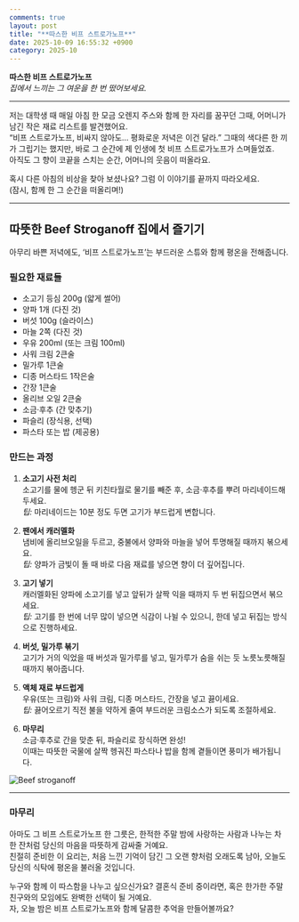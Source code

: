 ```yaml
---
comments: true
layout: post
title: "**따스한 비프 스트로가노프**"
date: 2025-10-09 16:55:32 +0900
category: 2025-10
---
```


**따스한 비프 스트로가노프**  
*집에서 느끼는 그 여운을 한 번 떴어보세요.*

---

저는 대학생 때 매일 아침 한 모금 오렌지 주스와 함께 한 자리를 꿈꾸던 그때, 어머니가 남긴 작은 재료 리스트를 발견했어요.  
“비프 스트로가노프, 비싸지 않아도… 평화로운 저녁은 이건 달라.” 그때의 색다른 한 끼가 그립기는 했지만, 바로 그 순간에 제 인생에 첫 비프 스트로가노프가 스며들었죠.  
아직도 그 향이 코끝을 스치는 순간, 어머니의 웃음이 떠올라요.  

혹시 다른 아침의 비상을 찾아 보셨나요? 그럼 이 이야기를 끝까지 따라오세요.  
(잠시, 함께 한 그 순간을 떠올리며!)

---

## 따뜻한 Beef Stroganoff 집에서 즐기기

아무리 바쁜 저녁에도, ‘비프 스트로가노프’는 부드러운 스튜와 함께 평온을 전해줍니다.

### 필요한 재료들
- 소고기 등심 200g (얇게 썰어)  
- 양파 1개 (다진 것)  
- 버섯 100g (슬라이스)  
- 마늘 2쪽 (다진 것)  
- 우유 200ml (또는 크림 100ml)  
- 사워 크림 2큰술  
- 밀가루 1큰술  
- 디종 머스타드 1작은술  
- 간장 1큰술  
- 올리브 오일 2큰술  
- 소금·후추 (간 맞추기)  
- 파슬리 (장식용, 선택)  
- 파스타 또는 밥 (제공용)

### 만드는 과정
1. **소고기 사전 처리**  
   소고기를 물에 헹군 뒤 키친타월로 물기를 빼준 후, 소금·후추를 뿌려 마리네이드해 두세요.  
   *팁:* 마리네이드는 10분 정도 두면 고기가 부드럽게 변합니다.

2. **팬에서 캐러멜화**  
   냄비에 올리브오일을 두르고, 중불에서 양파와 마늘을 넣어 투명해질 때까지 볶으세요.  
   *팁:* 양파가 금빛이 돌 때 바로 다음 재료를 넣으면 향이 더 깊어집니다.

3. **고기 넣기**  
   캐러멜화된 양파에 소고기를 넣고 앞뒤가 살짝 익을 때까지 두 번 뒤집으면서 볶으세요.  
   *팁:* 고기를 한 번에 너무 많이 넣으면 식감이 나뉠 수 있으니, 한데 넣고 뒤집는 방식으로 진행하세요.

4. **버섯, 밀가루 볶기**  
   고기가 거의 익었을 때 버섯과 밀가루를 넣고, 밀가루가 숨을 쉬는 듯 노릇노릇해질 때까지 볶아줍니다.  

5. **액체 재료 부드럽게**  
   우유(또는 크림)와 사워 크림, 디종 머스타드, 간장을 넣고 끓이세요.  
   *팁:* 끓어오르기 직전 불을 약하게 줄여 부드러운 크림소스가 되도록 조절하세요.

6. **마무리**  
   소금·후추로 간을 맞춘 뒤, 파슬리로 장식하면 완성!  
   이때는 따뜻한 국물에 살짝 헹궈진 파스타나 밥을 함께 곁들이면 풍미가 배가됩니다.

![Beef stroganoff](https://www.themealdb.com/images/media/meals/svprys1511176755.jpg)

---

### 마무리

아마도 그 비프 스트로가노프 한 그릇은, 한적한 주말 밤에 사랑하는 사람과 나누는 차 한 잔처럼 당신의 마음을 따뜻하게 감싸줄 거예요.  
친절히 준비한 이 요리는, 처음 느낀 기억이 담긴 그 오랜 향처럼 오래도록 남아, 오늘도 당신의 식탁에 평온을 불러올 것입니다.  

누구와 함께 이 따스함을 나누고 싶으신가요? 결혼식 준비 중이라면, 혹은 한가한 주말 친구와의 모임에도 완벽한 선택이 될 거예요.  
자, 오늘 밤은 비프 스트로가노프와 함께 달콤한 추억을 만들어볼까요?